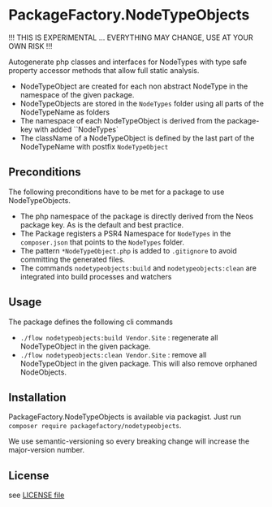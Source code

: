 # PackageFactory.NodeTypeObjects

!!! THIS IS EXPERIMENTAL ... EVERYTHING MAY CHANGE, USE AT YOUR OWN RISK !!!

Autogenerate php classes and interfaces for NodeTypes with type safe property accessor methods that allow full static analysis. 

- NodeTypeObject are created for each non abstract NodeType in the namespace of the given package.
- NodeTypeObjects are stored in the `NodeTypes` folder using all parts of the NodeTypeName as folders   
- The namespace of each NodeTypeObject is derived from the package-key with added ``NodeTypes`
- The className of a NodeTypeObject is defined by the last part of the NodeTypeName with postfix `NodeTypeObject`

## Preconditions

The following preconditions have to be met for a package to use NodeTypeObjects.

- The php namespace of the package is directly derived from the Neos package key. As is the default and best practice.
- The Package registers a PSR4 Namespace for `NodeTypes` in the `composer.json` that points to the `NodeTypes` folder.
- The pattern `*NodeTypeObject.php` is added to `.gitignore` to avoid committing the generated files.
- The commands `nodetypeobjects:build` and `nodetypeobjects:clean` are integrated into build processes and watchers

## Usage 

The package defines the following cli commands

- `./flow nodetypeobjects:build Vendor.Site` : regenerate all NodeTypeObject in the given package.
- `./flow nodetypeobjects:clean Vendor.Site` : remove all NodeTypeObject in the given package. This will also remove orphaned NodeObjects.   

## Installation

PackageFactory.NodeTypeObjects is available via packagist. Just run `composer require packagefactory/nodetypeobjects`.

We use semantic-versioning so every breaking change will increase the major-version number.

## License

see [LICENSE file](LICENSE)
